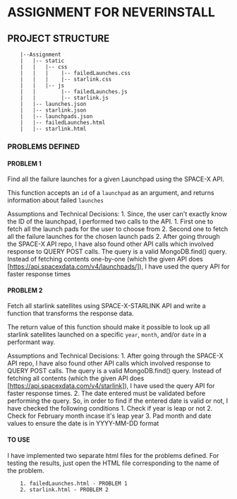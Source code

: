 # ASSIGNMENT FOR NEVERINSTALL

## PROJECT STRUCTURE
```
	|--Assignment
	|	|-- static
	|	|	|-- css
	|	|	|    |-- failedLaunches.css
	|	|	|    |-- starlink.css
	|	|	|-- js
	|	|	     |-- failedLaunches.js
	|	|	     |-- starlink.js
	|	|-- launches.json
	|	|-- starlink.json
	|	|-- launchpads.json
	|	|-- failedLaunches.html
	|	|-- starlink.html
```

### PROBLEMS DEFINED
#### PROBLEM 1
Find all the failure launches for a given Launchpad using the SPACE-X API.

This function accepts an `id` of a `launchpad` as an argument, and returns information about failed `launches`

Assumptions and Technical Decisions: 
	1. Since, the user can't exactly know the ID of the launchpad, I performed two calls to the API.
		1. First one to fetch all the launch pads for the user to choose from
		2. Second one to fetch all the failure launches for the chosen launch pads
	2. After going through the SPACE-X API repo, I have also found other API calls which involved response to QUERY POST calls. The query is a valid MongoDB.find() query. Instead of fetching contents one-by-one (which the given API does [https://api.spacexdata.com/v4/launchpads/]), I have used the query API for faster response times

#### PROBLEM 2
Fetch all starlink satellites using SPACE-X-STARLINK API and write a function that transforms the response data.

The return value of this function should make it possible to look up all starlink satellites launched on a specific `year`, `month`, and/or `date` in a performant way.

Assumptions and Technical Decisions: 
	1. After going through the SPACE-X API repo, I have also found other API calls which involved response to QUERY POST calls. The query is a valid MongoDB.find() query. Instead of fetching all contents (which the given API does [https://api.spacexdata.com/v4/starlink]), I have used the query API for faster response times.
	2. The date entered must be validated before performing the query. So, in order to find if the entered date is valid or not, I have checked the following conditions
		1. Check if year is leap or not
		2. Check for February month incase it's leap year
		3. Pad month and date values to ensure the date is in YYYY-MM-DD format

#### TO USE
I have implemented two separate html files for the problems defined. For testing the results, just open the HTML file corresponding to the name of the problem.
```
	1. failedLaunches.html - PROBLEM 1
	2. starlink.html - PROBLEM 2
```
